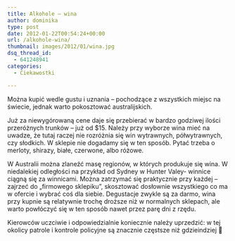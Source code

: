 ```yaml
---
title: Alkohole – wina
author: dominika
type: post
date: 2012-01-22T00:54:24+00:00
url: /alkohole-wina/
thumbnail: images/2012/01/wina.jpg
dsq_thread_id:
  - 641248941
categories:
  - Ciekawostki

---
```

Można kupić wedle gustu i uznania &#8211; pochodzące z wszystkich miejsc na świecie, jednak warto pokosztować australijskich.

<!--more-->

Już za niewygórowaną cene daje się przebierać w bardzo godziwej ilości przeróżnych trunków &#8211; już od $15. Należy przy wyborze wina mieć na uwadze, że tutaj raczej nie rozróżnia się win wytrawnych, półwytrawnych, czy słodkich. W sklepie nie dogadamy się w ten sposób. Pytać trzeba o merloty, shirazy, białe, czerwone, albo różowe.

W Australii można zlaneźć masę regionów, w których produkuje się wina. W niedalekiej odległości na przykład od Sydney w Hunter Valey- winnice ciągną się za winnicami. Można zatrzymać się praktycznie przy każdej &#8211; zajrzeć do &#8222;firmowego sklepiku&#8221;, skosztować dosłownie wszystkiego co ma w ofercie i wybrać coś dla siebie. Degustacje zwykle są za darmo, wina przy kupnie są relatywnie trochę droższe niż w normalnych sklepach, ale warto powłóczyć się w ten sposób nawet przez parę dni z rzędu.

Kierowców uczciwie i odpowiedzialnie koniecznie należy uprzedzić: w tej okolicy patrole i kontrole policyjne są znacznie częstsze niż gdzieindziej 🙂

&nbsp;

&nbsp;